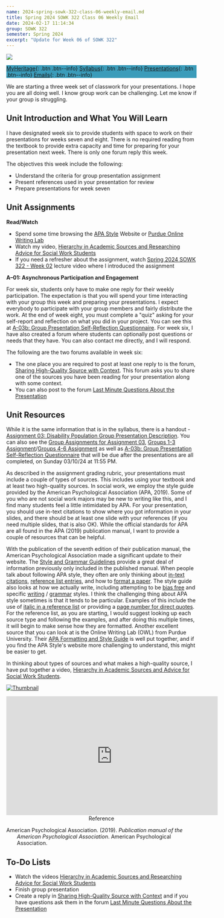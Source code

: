 ```yaml
---
name: 2024-spring-sowk-322-class-06-weekly-email.md
title: Spring 2024 SOWK 322 Class 06 Weekly Email
date: 2024-02-17 11:14:34
group: SOWK 322
semester: Spring 2024
excerpt: "Update for Week 06 of SOWK 322"
---
```


![](https://jacobrcampbell.com/assets/media/2024-01-19-sowk-322-email-header-image.jpg)

<div style="background-color: #3b9cba; width: 100%;" markdown="1">

[MyHeritage](https://myheritage.heritage.edu/ICS/Academics/SOWK/SOWK_322/2324_SP-SOWK_322-2/){: .btn .btn--info}
[Syllabus](https://jacobrcampbell.com/assets/media/2024-spring-sowk-322-2-course-syllabus-campbell.pdf){: .btn .btn--info}
[Presentations](https://presentations.jacobrcampbell.com){: .btn .btn--info}
[Emails](https://jacobrcampbell.com/communications/){: .btn .btn--info}

</div>

We are starting a three week set of classwork for your presentations. I hope you are all doing well. I know group work can be challenging. Let me know if your group is struggling.


## Unit Introduction and What You Will Learn

I have designated week six to provide students with space to work on their presentations for weeks seven and eight. There is no required reading from the textbook to provide extra capacity and time for preparing for your presentation next week. There is only one forum reply this week.

The objectives this week include the following:

- Understand the criteria for group presentation assignment
- Present references used in your presentation for review
- Prepare presentations for week seven

## Unit Assignments

**Read/Watch**

- Spend some time browsing the [APA Style](https://apastyle.apa.org/style-grammar-guidelines) Website or [Purdue Online Writing Lab](https://owl.purdue.edu/owl/research_and_citation/apa_style/apa_formatting_and_style_guide/general_format.html)
- Watch my video, [Hierarchy in Academic Sources and Researching Advice for Social Work Students](https://jacobrcampbell.com/blog/2022/02/hierarchy-in-academic-sources-and-researching-advice-for-social-work-students/)
- If you need a refresher about the assignment, watch [Spring 2024 SOWK 322 - Week 02](https://heritage.hosted.panopto.com/Panopto/Pages/Viewer.aspx?id=2f17fcd2-db63-4de5-b08d-b0fd0178f953) lecture video where I introduced the assignment

**A–01: Asynchronous Participation and Engagement**

For week six, students only have to make one reply for their weekly participation. The expectation is that you will spend your time interacting with your group this week and preparing your presentations. I expect everybody to participate with your group members and fairly distribute the work. At the end of week eight, you must complete a "quiz" asking for your self-report and reflection on what you did in your project. You can see this at [A-03b: Group Presentation Self-Reflection Questionnaire](https://myheritage.heritage.edu/ICS/Academics/SOWK/SOWK_322/2324_SP-SOWK_322-2/Assignments.jnz?portlet=Coursework&screen=AssignmentDetailView&screenType=change&id=0563d600-1746-464f-9cd8-a9e2f6514f13). For week six, I have also created a forum where students can optionally post questions or needs that they have. You can also contact me directly, and I will respond.

The following are the two forums available in week six:

- The one place you are required to post at least one reply to is the forum, [Sharing High-Quality Source with Context](https://myheritage.heritage.edu/ICS/Academics/SOWK/SOWK_322/2324_SP-SOWK_322-2/W-06_219_-_225.jnz?portlet=Group_Discussion_Forums&screen=PostView&screenType=change&id=8a110e62-6fc8-4bf1-b323-dace69fb4aa7). This forum asks you to share one of the sources you have been reading for your presentation along with some context.
- You can also post to the forum [Last Minute Questions About the Presentation](https://myheritage.heritage.edu/ICS/Academics/SOWK/SOWK_322/2324_SP-SOWK_322-2/W-06_219_-_225.jnz?portlet=Group_Discussion_Forums&screen=PostView&screenType=change&id=a8ca7ddf-b77d-40b1-9b6f-9e83a8f61a83)

## Unit Resources

While it is the same information that is in the syllabus, there is a handout - [Assignment 03: Disability Population Group Presentation Description](https://myheritage.heritage.edu/ICS/Portlets/ICS/Handoutportlet/viewhandler.ashx?handout_id=a985ea67-9790-405a-857d-95407f718545). You can also see the [Group Assignments for Assignment 03](https://myheritage.heritage.edu/ICS/Portlets/ICS/Handoutportlet/viewhandler.ashx?handout_id=4bf77c7b-2ca2-4335-95f8-75557119b3fb), [Groups 1-3 Assignment](https://myheritage.heritage.edu/ICS/Academics/SOWK/SOWK_322/2324_SP-SOWK_322-2/Assignments.jnz?portlet=Coursework&screen=AssignmentDetailView&screenType=change&id=dbeae6d5-1e15-4bb6-b070-493729121b64)/[Groups 4-6 Assignment](https://myheritage.heritage.edu/ICS/Academics/SOWK/SOWK_322/2324_SP-SOWK_322-2/Assignments.jnz?portlet=Coursework&screen=AssignmentDetailView&screenType=change&id=f95bc55a-d3eb-4495-ad04-a7316e20bf0f) as well as [A-03b: Group Presentation Self-Reflection Questionnaire](https://myheritage.heritage.edu/ICS/Academics/SOWK/SOWK_322/2324_SP-SOWK_322-2/Assignments.jnz?portlet=Coursework&screen=AssignmentDetailView&screenType=change&id=0563d600-1746-464f-9cd8-a9e2f6514f13) that will be due after the presentations are all completed, on Sunday 03/10/24 at 11:55 PM.

As described in the assignment grading rubric, your presentations must include a couple of types of sources. This includes using your textbook and at least two high-quality sources. In social work, we employ the style guide provided by the American Psychological Association (APA, 2019). Some of you who are not social work majors may be new to writing like this, and I find many students feel a little intimidated by APA. For your presentation, you should use in-text citations to show where you got information in your slides, and there should be at least one slide with your references (if you need multiple slides, that is also OK). While the official standards for APA are all found in the APA (2019) publication manual, I want to provide a couple of resources that can be helpful.

With the publication of the seventh edition of their publication manual, the American Psychological Association made a significant update to their website. The [Style and Grammar Guidelines](https://apastyle.apa.org/style-grammar-guidelines) provide a great deal of information previously only included in the published manual. When people talk about following APA style, they often are only thinking about [in-text citations](https://apastyle.apa.org/style-grammar-guidelines/citations), [reference list entries](https://apastyle.apa.org/style-grammar-guidelines/references), and how to [format a paper](https://apastyle.apa.org/style-grammar-guidelines/paper-format/sample-papers). The style guide also looks at how we actually write, including attempting to be [bias free](https://apastyle.apa.org/style-grammar-guidelines/bias-free-language) and specific [writing](https://apastyle.apa.org/style-grammar-guidelines/mechanics-style) / [grammar](https://apastyle.apa.org/style-grammar-guidelines/grammar) styles. I think the challenging thing about APA style sometimes is that it tends to be particular. Examples of this include the use of [italic in a reference list](https://apastyle.apa.org/style-grammar-guidelines/references/basic-principles) or providing a [page number for direct quotes](https://apastyle.apa.org/style-grammar-guidelines/citations/quotations). For the reference list, as you are starting, I would suggest looking up each source type and following the examples, and after doing this multiple times, it will begin to make sense how they are formatted. Another excellent source that you can look at is the Online Writing Lab (OWL) from Purdue University. Their [APA Formatting and Style Guide](https://owl.purdue.edu/owl/research_and_citation/apa_style/apa_formatting_and_style_guide/general_format.html) is well put together, and if you find the APA Style's website more challenging to understand, this might be easier to get.

In thinking about types of sources and what makes a high-quality source, I have put together a video, [Hierarchy in Academic Sources and Advice for Social Work Students](https://jacobrcampbell.com/blog/2022/02/hierarchy-in-academic-sources-and-researching-advice-for-social-work-students/).

[![Thumbnail](https://jacobrcampbell.com//assets/media/2022-heirarchy-in-academic-sources-500x400.png)](https://jacobrcampbell.com/blog/2022/02/hierarchy-in-academic-sources-and-researching-advice-for-social-work-students/)

<iframe width="560" height="315" src="https://www.youtube.com/embed/nNtFzoYlJkk" title="YouTube video player" frameborder="0" allow="accelerometer; autoplay; clipboard-write; encrypted-media; gyroscope; picture-in-picture" allowfullscreen></iframe>


<div style="text-align: center" markdown="1">
Reference
</div>

<div style="margin: 0 0 0 2em; text-indent: -2em;" markdown="1">

American Psychological Association. (2019). _Publication manual of the American Psychological Association_. American Psychological Association.

</div>


## To-Do Lists

- Watch the videos [Hierarchy in Academic Sources and Researching Advice for Social Work Students](https://jacobrcampbell.com/blog/2022/02/hierarchy-in-academic-sources-and-researching-advice-for-social-work-students/) 
- Finish group presentation
- Create a reply in [Sharing High-Quality Source with Context](https://myheritage.heritage.edu/ICS/Academics/SOWK/SOWK_322/2324_SP-SOWK_322-2/W-06_219_-_225.jnz?portlet=Group_Discussion_Forums&screen=PostView&screenType=change&id=8a110e62-6fc8-4bf1-b323-dace69fb4aa7) and if you have questions ask them in the forum [Last Minute Questions About the Presentation](https://myheritage.heritage.edu/ICS/Academics/SOWK/SOWK_322/2324_SP-SOWK_322-2/W-06_219_-_225.jnz?portlet=Group_Discussion_Forums&screen=PostView&screenType=change&id=a8ca7ddf-b77d-40b1-9b6f-9e83a8f61a83)